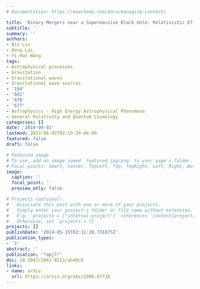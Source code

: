 ```yaml
---
# Documentation: https://wowchemy.com/docs/managing-content/

title: 'Binary Mergers near a Supermassive Black Hole: Relativistic Effects in Triples'
subtitle: ''
summary: ''
authors:
- Bin Liu
- Dong Lai
- Yi-Han Wang
tags:
- Astrophysical processes
- Gravitation
- Gravitational waves
- Gravitational wave sources
- '104'
- '661'
- '678'
- '677'
- Astrophysics - High Energy Astrophysical Phenomena
- General Relativity and Quantum Cosmology
categories: []
date: '2019-09-01'
lastmod: 2022-06-02T03:19:39-04:00
featured: false
draft: false

# Featured image
# To use, add an image named `featured.jpg/png` to your page's folder.
# Focal points: Smart, Center, TopLeft, Top, TopRight, Left, Right, BottomLeft, Bottom, BottomRight.
image:
  caption: ''
  focal_point: ''
  preview_only: false

# Projects (optional).
#   Associate this post with one or more of your projects.
#   Simply enter your project's folder or file name without extension.
#   E.g. `projects = ["internal-project"]` references `content/project/deep-learning/index.md`.
#   Otherwise, set `projects = []`.
projects: []
publishDate: '2024-05-15T02:11:20.731875Z'
publication_types:
- '2'
abstract: ''
publication: '*apjl*'
doi: 10.3847/2041-8213/ab40c0
links:
- name: arXiv
  url: https://arxiv.org/abs/1906.07726
---
```

